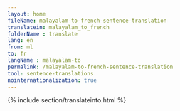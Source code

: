 ```yaml
---
layout: home
fileName: malayalam-to-french-sentence-translation
translatein: malayalam_to_french
folderName : translate
lang: en
from: ml
to: fr
langName : malayalam-to
permalink: /malayalam-to-french-sentence-translation
tool: sentence-translations
nointernationalization: true
---
```

{% include section/translateinto.html %}
